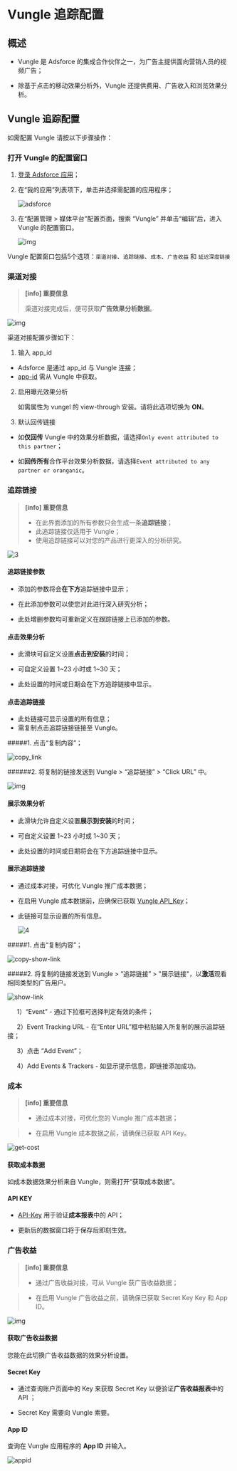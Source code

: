 # **Vungle 追踪配置**

## 概述

* Vungle 是 Adsforce 的集成合作伙伴之一，为广告主提供面向营销人员的视频广告；

* 除基于点击的移动效果分析外，Vungle 还提供费用、广告收入和浏览效果分析。

## Vungle 追踪配置

  如需配置 Vungle 请按以下步骤操作：

### 打开 Vungle 的配置窗口

1. [登录 Adsforce 应用](<https://demo-portal.adsforce.io/login>)；

2. 在“我的应用”列表项下，单击并选择需配置的应用程序；

   ![adsforce](adsforce.png)

3. 在“配置管理 > 媒体平台”配置页面，搜索 “Vungle” 并单击“编辑”后，进入 Vungle 的配置窗口。

   ![img](vungle1.png) 


Vungle 配置窗口包括5个选项：`渠道对接`、`追踪链接`、`成本`、`广告收益` 和 `延迟深度链接`

### 渠道对接

> **[info] 重要信息**
>
> 渠道对接完成后，便可获取**广告效果分析数据**。

![img](2.png)      

渠道对接配置步骤如下：

1. 输入 app_id
 - Adsforce 是通过 app_id 与 Vungle 连接；
 - [app-id](app-id/README.md) 需从 Vungle 中获取。  

2. 启用曝光效果分析

   如需属性为 vungel 的 view-through 安装。请将此选项切换为 **ON**。

3. 默认回传链接

 * 如**仅回传** Vungle 中的效果分析数据，请选择`Only event attributed to this partner`；

 * 如**回传所有**合作平台效果分析数据，请选择`Event attributed to any partner or oranganic`。

### **追踪链接**
> **[info] 重要信息**
>
> * 在此界面添加的所有参数只会生成一条**追踪链接**；
> * 此追踪链接仅适用于 Vungle；
> * 使用追踪链接可以对您的产品进行更深入的分析研究。

![3](3.png)

#### 追踪链接参数

* 添加的参数将会**在下方**追踪链接中显示；

* 在此添加参数可以使您对此进行深入研究分析；

* 此处增删参数均可重新定义在跟踪链接上已添加的参数。

#### 点击效果分析

* 此滑块可自定义设置**点击到安装**的时间；

* 可自定义设置 1~23 小时或 1~30 天；

* 此处设置的时间或日期会在下方追踪链接中显示。

#### 点击追踪链接

* 此处链接可显示设置的所有信息；
* 需复制点击追踪链接链接至 Vungle。

#####1. 点击“复制内容”；

![copy_link](copy_link.png)

######2. 将复制的链接发送到 Vungle > “追踪链接” > “Click URL” 中。

![img](trakinglink.png)

#### 展示效果分析

* 此滑块允许自定义设置**展示到安装**的时间；

* 可自定义设置 1~23 小时或 1~30 天；

* 此处设置的时间或日期将会在下方追踪链接中显示。

#### 展示追踪链接

* 通过成本对接，可优化 Vungle 推广成本数据；

* 在启用 Vungle 成本数据前，应确保已获取 [Vungle API_Key](api-key/README.md)；

* 此链接可显示设置的所有信息。

  ![4](4.png)

#####1. 点击“复制内容”；

![copy-show-link](copy-show-link.png)

#####2. 将复制的链接发送到 Vungle > “追踪链接” > "展示链接"，以**激活**观看相同类型的广告用户。

![show-link](show-link.png)

&ensp;&ensp;&ensp;1）“Event” - 通过下拉框可选择判定有效的条件；

&ensp;&ensp;&ensp;2）Event Tracking URL - 在“Enter URL”框中粘贴输入所复制的展示追踪链接；

&ensp;&ensp;&ensp;3）点击 “Add Event”；

&ensp;&ensp;&ensp;4）Add Events & Trackers - 如显示提示信息，即链接添加成功。

### **成本**

> **[info] 重要信息**
>
> * 通过成本对接，可优化您的 Vungle 推广成本数据；

> * 在启用 Vungle 成本数据之前，请确保已获取 API Key。

![get-cost](get-cost.png)

#### 获取成本数据

如成本数据效果分析来自 Vungle，则需打开“获取成本数据”。

#### API KEY

* [API-Key](api-key/README.md)  用于验证**成本报表**中的 API；

* 更新后的数据窗口将于保存后即刻生效。

### **广告收益**

> **[info] 重要信息**
>
> * 通过广告收益对接，可从 Vungle 获广告收益数据；

> * 在启用 Vungle 广告收益之前，请确保已获取 Secret Key Key 和 App ID。

![img](5.png) 

#### 获取广告收益数据

您能在此切换广告收益数据的效果分析设置。

#### Secret Key

* 通过查询账户页面中的 Key 来获取 Secret Key 以便验证**广告收益报表**中的 API ；

* Secret Key 需要向 Vungle 索要。

#### App ID

查询在 Vungle 应用程序的 **App ID** 并输入。

![appid](appid.png)

